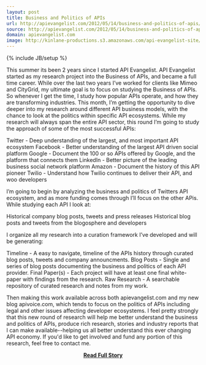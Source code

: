 ```yaml
---
layout: post
title: Business and Politics of APIs
url: http://apievangelist.com/2012/05/14/business-and-politics-of-apis/
source: http://apievangelist.com/2012/05/14/business-and-politics-of-apis/
domain: apievangelist.com
image: http://kinlane-productions.s3.amazonaws.com/api-evangelist-site/blog/Tag-Cloud-Deep-Research-Twitter.png
---
```

{% include JB/setup %}<p>
This summer its been 2 years since I started API Evangelist.  API Evangelist started as my research project into the Business of APIs, and became a full time career.
While over the last two years I&rsquo;ve worked for clients like Mimeo and CityGrid, my ultimate goal is to focus on studying the Business of APIs.  So whenever I get the time, I study how popular APIs operate, and how they are transforming industries.
This month, I&rsquo;m getting the opportunity to dive deeper into my research around different API business models, with the chance to look at the politics within specific API ecosystems.
While my research will always span the entire API sector, this round I&rsquo;m going to study the approach of some of the most successful APIs:

Twitter - Deep understanding of the largest, and most important API ecosystem
Facebook - Better understanding of the largest API driven social platform
Google - Document the 100 or so APIs offered by Google, and the platform that connects them
LinkedIn - Better picture of the leading business social network platform
Amazon - Document the history of this API pioneer
Twilio - Understand how Twilio continues to deliver their API, and woo developers

I&rsquo;m going to begin by&nbsp;analyzing the business and politics of Twitters API ecosystem, and as more funding comes through I&rsquo;ll focus on the other APis.  While studying each API I look at:

Historical company blog posts, tweets and press releases
Historical blog posts and tweets from the blogosphere and developers

I organize all my research into a curation framework I&rsquo;ve developed and will be generating:

Timeline - A easy to navigate, timeline of the APIs history through curated blog posts, tweets and company announcments.
Blog Posts&nbsp;- Single and series of blog posts documenting the business and politics of each API provider.
Final Paper(s) - Each project will have at least one final white-paper with findings from the research.
Raw Research - A searchable repository of curated research and notes from my work.

Then making this work available across both apievangelist.com and my new blog apivoice.com, which tends to focus on the politics of APIs including legal and other issues affecting developer ecosystems.
I feel pretty strongly that this new round of research will help me better understand the business and politics of APIs, produce rich research, stories and industry reports that I can make available--helping us all better understand this ever changing API economy.
If you'd like to get involved and fund any portion of this research, feel free to contact me.</p>
<center><p><a href="http://apievangelist.com/2012/05/14/business-and-politics-of-apis/" style='padding:25px; font-sze:18px; font-weight: bold;'>Read Full Story</a></p></center>
